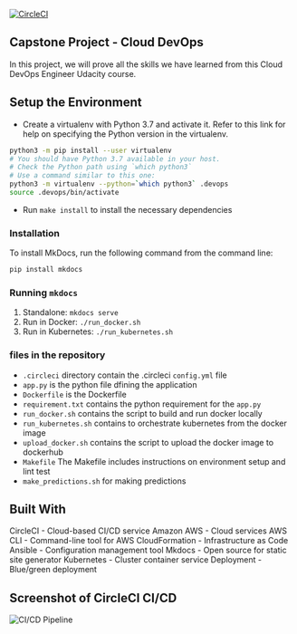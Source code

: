 [![CircleCI](https://dl.circleci.com/status-badge/img/gh/itjosephchung/udacity-cloud-devops-engineer-capstone/tree/main.svg?style=svg)](https://dl.circleci.com/status-badge/redirect/gh/itjosephchung/udacity-cloud-devops-engineer-capstone/tree/main)

## Capstone Project - Cloud DevOps
In this project, we will prove all the skills we have learned from this Cloud DevOps Engineer Udacity course.

## Setup the Environment

* Create a virtualenv with Python 3.7 and activate it. Refer to this link for help on specifying the Python version in the virtualenv.
```bash
python3 -m pip install --user virtualenv
# You should have Python 3.7 available in your host.
# Check the Python path using `which python3`
# Use a command similar to this one:
python3 -m virtualenv --python=`which python3` .devops
source .devops/bin/activate
```
* Run `make install` to install the necessary dependencies

### Installation
To install MkDocs, run the following command from the command line:

```bash 
pip install mkdocs
```

### Running `mkdocs`

1. Standalone:  `mkdocs serve`
2. Run in Docker:  `./run_docker.sh`
3. Run in Kubernetes:  `./run_kubernetes.sh`

### files in the repository
* `.circleci` directory contain the .circleci `config.yml` file
* `app.py` is the python file dfining the application
* `Dockerfile` is the Dockerfile
* `requirement.txt` contains the python requirement for the `app.py`
* `run_docker.sh` contains the script to build and run docker locally
* `run_kubernetes.sh` contains to orchestrate kubernetes from the docker image
* `upload_docker.sh` contains the script to upload the docker image to dockerhub
* `Makefile` The Makefile includes instructions on environment setup and lint test
* `make_predictions.sh` for making predictions 

## Built With
CircleCI - Cloud-based CI/CD service
Amazon AWS - Cloud services
AWS CLI - Command-line tool for AWS
CloudFormation - Infrastructure as Code
Ansible - Configuration management tool
Mkdocs - Open source for static site generator
Kubernetes - Cluster container service
Deployment - Blue/green deployment

## Screenshot of CircleCI CI/CD
![CI/CD Pipeline](circleci.png)
